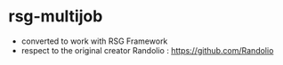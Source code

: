 # rsg-multijob
- converted to work with RSG Framework
- respect to the original creator Randolio : https://github.com/Randolio
